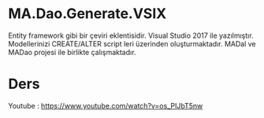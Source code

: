 # MA.Dao.Generate.VSIX
Entity framework gibi bir çeviri eklentisidir. Visual Studio 2017 ile yazılmıştır. Modellerinizi CREATE/ALTER script leri üzerinden oluşturmaktadır. MADal ve MADao projesi ile birlikte çalışmaktadır.
# Ders
Youtube : https://www.youtube.com/watch?v=os_PIJbT5nw
